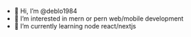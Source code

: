 - 👋 Hi, I’m @deblo1984
- 👀 I’m interested in mern or pern web/mobile development
- 🌱 I’m currently learning node react/nextjs

<!---
deblo1984/deblo1984 is a ✨ special ✨ repository because its `README.md` (this file) appears on your GitHub profile.
You can click the Preview link to take a look at your changes.
--->
